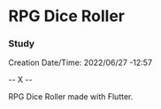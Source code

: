 # RPG Dice Roller
### Study

Creation Date/Time: 2022/06/27 -12:57

-- X --

RPG Dice Roller made with Flutter.